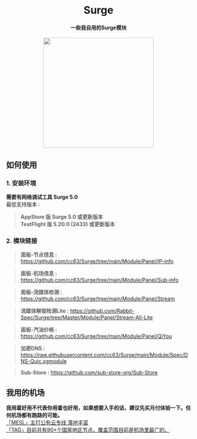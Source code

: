 <h1 align="center">Surge</h1>

<h4 align="center">一些我自用的Surge模块 </h4>

<p align="center">
<img src="https://raw.githubusercontent.com/cc63/Surge/main/Module.PNG" width="300"></p>

## 如何使用
### 1. 安装环境
**需要有网络调试工具 Surge 5.0**<br>
最低支持版本 :<br>
>**AppStore 版 Surge 5.0 或更新版本**<br>
>**TestFlight 版 5.20.0 (2433) 或更新版本**

### 2. 模块链接

> **面板-节点信息 :** https://github.com/cc63/Surge/tree/main/Module/Panel/IP-info<br>

> **面板-机场信息 :** https://github.com/cc63/Surge/tree/main/Module/Panel/Sub-info<br>

> **面板-流媒体检测 :** https://github.com/cc63/Surge/tree/main/Module/Panel/Stream<br>

> **流媒体解锁检测Lite :** https://github.com/Rabbit-Spec/Surge/tree/Master/Module/Panel/Stream-All-Lite<br>

> **面板-汽油价格 :** https://github.com/cc63/Surge/tree/main/Module/Panel/QiYou<br>

> **加密DNS :** https://raw.githubusercontent.com/cc63/Surge/main/Module/Spec/DNS-Quic.sgmodule<br>

> **Sub-Store :** https://github.com/sub-store-org/Sub-Store <br>


## 我用的机场
**我用着好用不代表你用着也好用，如果想要入手的话，建议先买月付体验一下。任何机场都有跑路的可能。**<br>
[「MESL」主打公有云专线 落地丰富](https://in.mesl.cloud/#/register?code=upDDJS68) <br>
[「TAG」目前共有90+个国家地区节点，覆盖范围目前是机场里最广的。](https://tagss01.pro/#/auth/xfm2jXlF) <br>
